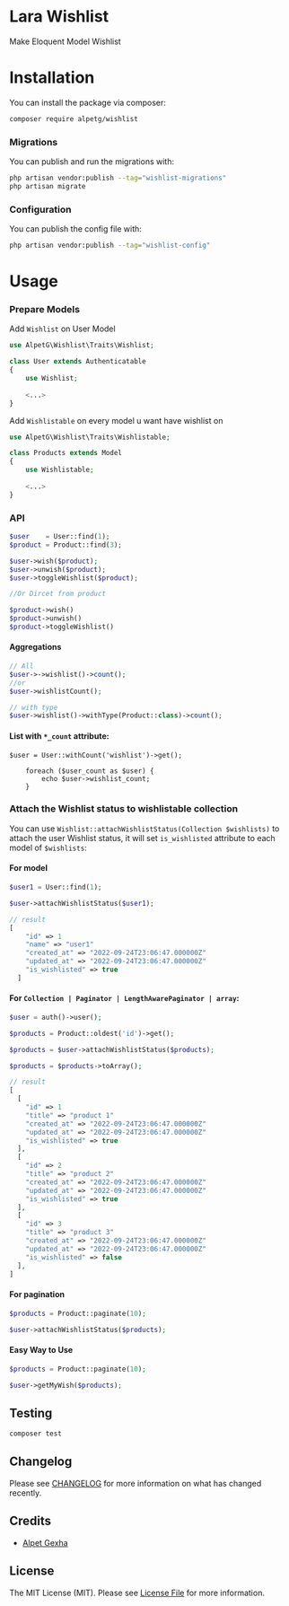 # Lara Wishlist

Make Eloquent Model Wishlist

# Installation

You can install the package via composer:

```bash
composer require alpetg/wishlist
```

### Migrations
You can publish and run the migrations with:

```bash
php artisan vendor:publish --tag="wishlist-migrations"
php artisan migrate
```

### Configuration
You can publish the config file with:

```bash
php artisan vendor:publish --tag="wishlist-config"
```

# Usage
### Prepare Models

Add `Wishlist` on User Model 

```php
use AlpetG\Wishlist\Traits\Wishlist;

class User extends Authenticatable
{
    use Wishlist;
    
    <...>
}
```
Add `Wishlistable` on every model u want have wishlist on

```php
use AlpetG\Wishlist\Traits\Wishlistable;

class Products extends Model
{
    use Wishlistable;
    
    <...>
}

```
### API

```php
$user    = User::find(1);
$product = Product::find(3);

$user->wish($product);
$user->unwish($product);
$user->toggleWishlist($product);

//Or Dircet from product

$product->wish()
$product->unwish()
$product->toggleWishlist()
```

#### Aggregations
```php
// All
$user->->wishlist()->count();
//or
$user->wishlistCount();

// with type
$user->wishlist()->withType(Product::class)->count(); 
```

#### List with `*_count` attribute:

```
$user = User::withCount('wishlist')->get();

    foreach ($user_count as $user) {
        echo $user->wishlist_count;
    }
```


### Attach the Wishlist status to wishlistable collection

You can use `Wishlist::attachWishlistStatus(Collection $wishlists)` to attach the user Wishlist status, it will set `is_wishlisted` attribute to each model of `$wishlists`:

#### For model

```php
$user1 = User::find(1);

$user->attachWishlistStatus($user1);

// result
[
    "id" => 1
    "name" => "user1"
    "created_at" => "2022-09-24T23:06:47.000000Z"
    "updated_at" => "2022-09-24T23:06:47.000000Z"
    "is_wishlisted" => true  
  ]
```

#### For `Collection | Paginator | LengthAwarePaginator | array`:

```php
$user = auth()->user();

$products = Product::oldest('id')->get();

$products = $user->attachWishlistStatus($products);

$products = $products->toArray();

// result
[
  [
    "id" => 1
    "title" => "product 1"
    "created_at" => "2022-09-24T23:06:47.000000Z"
    "updated_at" => "2022-09-24T23:06:47.000000Z"
    "is_wishlisted" => true  
  ],
  [
    "id" => 2
    "title" => "product 2"
    "created_at" => "2022-09-24T23:06:47.000000Z"
    "updated_at" => "2022-09-24T23:06:47.000000Z"
    "is_wishlisted" => true
  ],
  [
    "id" => 3
    "title" => "product 3"
    "created_at" => "2022-09-24T23:06:47.000000Z"
    "updated_at" => "2022-09-24T23:06:47.000000Z"
    "is_wishlisted" => false
  ],
]
```

#### For pagination

```php
$products = Product::paginate(10);

$user->attachWishlistStatus($products);
```

#### Easy Way to Use
```php
$products = Product::paginate(10);

$user->getMyWish($products);
```

## Testing

```bash
composer test
```

## Changelog

Please see [CHANGELOG](CHANGELOG.md) for more information on what has changed recently.

## Credits

- [Alpet Gexha](https://github.com/AlpetG)

## License

The MIT License (MIT). Please see [License File](LICENSE.md) for more information.
